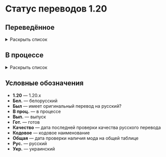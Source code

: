 # Статус переводов 1.20

## Переведённое

<details>
<summary>Раскрыть список</summary>

| Вып. | Название                        | Кодовое                      | Версия          | Перевод                  | Был | Качество | Общая    |
|------|---------------------------------|------------------------------|-----------------|--------------------------|-----|----------|----------|
| 1.0  | All the Fan Made Discs          | all_the_fan_made_discs       | 0.5.6           | Рус. гот.                | -   | -        | -        |
| 1.0  | Cloth Config API                | cloth-config2                | 13.0.121        | Рус. гот.                | -   | -        | -        |
| 1.0  | e4mc                            | e4mc_minecraft               | 4.0.1           | Рус. и укр. гот.         | -   | -        | -        |
| 1.0  | Endless Music                   | endless_music                | 1.1             | Рус. гот.                | -   | -        | -        |
| 1.0  | Entity Culling                  | entityculling                | 1.6.3.1         | Рус. гот.                | -   | -        | -        |
| 1.0  | Mica                            | mica                         | 1.0.1           | Рус. гот.                | -   | -        | -        |
| 1.0  | More Music Discs                | morediscs                    | 33              | Рус. гот.                | -   | -        | -        |
| 1.0  | Thigh highs etc.                | thigh_highs_etc              | 1.0.4           | Рус. гот.                | -   | -        | -        |
| 1.0  | Tool Stats                      | toolstats                    | 16.0.7          | Рус. гот.                | -   | -        | -        |
| 1.1  | Bad Wither No Cookie - Reloaded | bwncr                        | 3.17            | Рус. гот.                | -   | -        | -        |
| 1.1  | Clear Despawn                   | cleardespawn                 | 1.1.15          | Рус. гот.                | -   | -        | -        |
| 1.1  | Cosmetic Armor                  | cosmetic-armor               | 1.6             | Рус. гот.                | -   | -        | -        |
| 1.1  | Enhanced Attack Indicator       | enhanced_attack_indicator    | 1.0.4           | Рус. гот.                | -   | -        | -        |
| 1.1  | Idwtialsimmoedm                 | idwtialsimmoedm              | 0.3             | Рус. гот.                | -   | -        | -        |
| 1.1  | Make Bubbles Pop                | make_bubbles_pop             | 0.2             | Рус. гот.                | -   | -        | -        |
| 1.1  | Title Fixer                     | titlefixer                   | 1.0             | Рус. гот.                | -   | -        | -        |
| 1.2  | Additional Additions            | additionaladditions          | 6.1             | Рус. гот.                | -   | -        | -        |
| 1.2  | Cave Dweller                    | cave_dweller                 | 1.7.0           | Рус. гот.                | -   | -        | -        |
| 1.2  | Cave Dweller Evolved            | cave_dweller                 | 1.7.0           | Рус. гот.                | -   | -        | -        |
| 1.2  | Chat Heads                      | chatheads                    | 0.10.32         | Рус. гот.                | -   | -        | -        |
| 1.2  | Full Brightness Toggle          | fullbrightnesstoggle         | 4.0             | Рус. гот.                | -   | -        | -        |
| 1.2  | LibJF                           | libjf-config-core            | 3.14.3          | Рус. гот.                | -   | -        | -        |
| 1.2  | LibJF                           | libjf-config-network-v0      | 3.14.3          | Рус. гот.                | -   | -        | -        |
| 1.2  | LibJF                           | libjf-config-ui-tiny         | 3.14.3          | Рус. гот.                | -   | -        | -        |
| 1.2  | LibJF                           | libjf-config-ui-tiny-testmod | 3.14.3          | Рус. гот.                | -   | -        | -        |
| 1.2  | LibJF                           | libjf-translate-v0           | 3.14.3          | Рус. гот.                | -   | -        | -        |
| 1.2  | Look                            | look                         | 1.0.1           | Рус. гот.                | -   | -        | -        |
| 1.2  | Lycanthropy                     | lycanthropy                  | 1.1.0           | Рус. гот.                | -   | -        | -        |
| 1.2  | Respackopts                     | respackopts                  | 4.7.2           | Рус. гот.                | -   | -        | -        |
| 1.2  | SimplyStatus                    | simplystatus                 | 2.1.0           | Рус. гот.                | -   | -        | -        |
| 1.2  | The Fellow Furries Mod          | fellow_furries_mod           | 1.0             | Рус. гот.                | -   | -        | -        |
| 1.3  | Animatica                       | animatica                    | 0.6             | Рус. гот.                | -   | -        | -        |
| 1.3  | Dynamic FPS                     | dynamic_fps                  | 3.4.4           | Рус. гот.                | -   | -        | -        |
| 1.3  | Fabric                          | fabric                       | 0.15.10, 0.97.8 | Рус. гот.                | -   | -        | -        |
| 1.3  | Fabric                          | fabric-gamerule-test         | 0.15.10, 0.97.8 | Рус. гот.                | -   | -        | -        |
| 1.3  | Fabric                          | fabric-particles-v1-testmod  | 0.15.10, 0.97.8 | Рус. гот.                | -   | -        | -        |
| 1.3  | Fabric                          | fabric-registry-sync-v0      | 0.15.10, 0.97.8 | Рус. гот.                | -   | -        | -        |
| 1.3  | Fabric                          | fabric-resource-loader-v0    | 0.15.10, 0.97.8 | Рус. гот.                | -   | -        | -        |
| 1.3  | FabricSkyBoxes                  | fabricskyboxes               | 0.7.3           | Рус. и тат. гот.         | -   | -        | -        |
| 1.3  | FabricSkyBoxes Interop          | fsb-interop                  | 1.3.6 build 52  | Рус. гот.                | -   | -        | -        |
| 1.3  | Loqui                           | loqui                        | 0.2.0           | Рус. гот.                | -   | -        | -        |
| 1.3  | Mod Menu                        | modmenu                      | 9.2.0 beta 2    | Рус. гот.. тат. в проц.. | Да  | -        | -        |
| 1.4  | AppleSkin                       | appleskin                    | 3.0             | Рус. и бел. гот.         | Да  | 8.5.2024 | 8.5.2024 |
| 1.4  | Dark Mode Everywhere            | darkmodeeverywhere           | 1.2.2           | Рус. и бел. гот.         | Нет | 8.5.2024 | 8.5.2024 |
</details>

## В процессе

<details>
<summary>Раскрыть список</summary>

| Выпуск | Название                     | Кодовое             | Версия       | Перевод             | Был | Качество | Общая |
|--------|------------------------------|---------------------|--------------|---------------------|-----|----------|-------|
| 1.4    | EMI                          |                     |              | Рус. в проц.        | -   | -        | -     |
| 1.4    | Enigmatic Legacy             | enigmaticlegacy     | 2.29.0       | Рус. в проц.        | -   | -        | -     |
| 1.4    | Forge                        | forge               |              | Рус. в проц.        | -   | -        | -     |
| 1.4    | FTB Quests                   | ftbquests           | 2001.4.2     | Рус. в проц.        | Да  | -        | -     |
| 1.4    | Just Enough Items            |                     |              | Рус. в проц.        | -   | -        | -     |
| 1.4    | Mana and Artifice            | mna                 | 3.0.0.14     | Рус. в проц.        | -   | -        | -     |
| 1.4    | NeoForge                     | neoforge            | 20.4         | Рус. в проц.        | -   | -        | -     |
| 1.4    | Twilight Forest              | twilightforest      | 4.4.2235     | Рус. в проц.        | -   | -        | -     |
| 1.5    | Applied Energistics 2        | appliedenergistics2 | 18.1.1 alpha | Рус. и тат. в проц. | -   | -        | -     |
| 1.5    | Botania                      | botania             | 443          | Рус. в проц.        | -   | -        | -     |
| 1.5    | Cobblemon                    | cobblemon           | 1.5          | Рус. в проц.        | -   | -        | -     |
| 1.5    | Delightful Creators          | delightfulcreators  | 1.1.8        | Рус. в проц.        | -   | -        | -     |
| 1.5    | MrCrayfish's Furniture Mod   |                     |              | Рус. в проц.        | -   | -        | -     |
| 1.5    | ToroHealth Damage Indicators |                     |              | Рус. в проц.        | -   | -        | -     |
| 1.5    | VoxelMap                     |                     |              | Рус. в проц.        | -   | -        | -     |
| 1.5    | Xaero's Minimap              |                     |              | Рус. в проц.        | -   | -        | -     |
| 1.6    | Embeddium++                  | embeddiumplus       | 1.2.7        | Рус. в проц.        | -   | -        | -     |
| 1.6    | Iris Shaders                 | iris                | 1.6.17       | Рус. в проц.        | -   | -        | -     |
| 1.6    | Iron's Spells 'n Spellbooks  | irons_spellbooks    | 3.1.4        | Рус. в проц.        | -   | -        | -     |
| 1.6    | Kawaii Dishes                | kawaiidishes        | 1.11.1       | Рус. в проц.        | -   | -        | -     |
| 1.6    | Nature's Aura                | naturesaura         | 40.1         | Рус. в проц.        | -   | -        | -     |
| 1.6    | NEEPMeat                     | meatweapons         | 0.2.18-beta  | Рус. в проц.        | -   | -        | -     |
| 1.6    | NEEPMeat                     | neepmeat            | 0.2.18-beta  | Рус. в проц.        | -   | -        | -     |
| 1.6    | Neighborly                   | neighborly          | 1.1          | Рус. в проц.        | -   | -        | -     |
| 1.6    | Nevermore!                   | manic               | 0.2.18-beta  | Рус. в проц.        | -   | -        | -     |
| 1.6    | Nevermore!                   | nucleus             | 0.2.18-beta  | Рус. в проц.        | -   | -        | -     |
| 1.6    | Nevermore!                   | sanguine            | 0.2.18-beta  | Рус. в проц.        | -   | -        | -     |
| 1.6    | Rats                         | rats                | 8.1.2        | Рус. в проц.        | -   | -        | -     |
| 1.6    | Roughly Enough Items         |                     |              | Рус. в проц.        | -   | -        | -     |
| 1.6    | Sodium                       | sodium              | 0.5.8        | Рус. в проц.        | -   | -        | -     |
| 1.6    | Sodium Extra                 | sodium-extra        | 0.5.4        | Рус. в проц.        | -   | -        | -     |
| 1.6    | Tech Reborn                  | techreborn          | 5.10.3       | Рус. в проц.        | -   | -        | -     |
| 1.6    | Touhou Little Maid           | touhou_little_maid  | 1.1.7        | Рус. в проц.        | -   | -        | -     |
| 1.6    | Xenon                        | sodium              | 0.3.11       | Рус. в проц.        | -   | -        | -     |
| 1.6    | Xenon                        | xenon               | 0.3.11       | Рус. в проц.        | -   | -        | -     |
| 1.7    | Adorn                        | adorn               | 5.3          | Рус. в проц.        | -   | -        | -     |
| 1.7    | Canvas Renderer              | canvas              | 20.2.2641    | Рус. в проц.        | -   | -        | -     |
</details>

## Условные обозначения

- **1.20** — 1.20.x
- **Бел.** — белорусский
- **Был** — имеет оригинальный перевод на русский?
- **В проц.** — в процессе
- **Вып.** — выпуск
- **Гот.** — готов
- **Качество** — дата последней проверки качества русского перевода
- **Кодовое** — кодовое наименование
- **Общая** — дата проверки наличия мода на общей таблице
- **Рус.** — русский
- **Укр.** — украинский